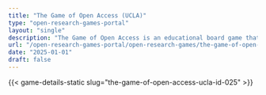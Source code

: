 ```yaml
---
title: "The Game of Open Access (UCLA)"
type: "open-research-games-portal"
layout: "single"
description: "The Game of Open Access is an educational board game that introduces and tests knowledge of Open Access publishing. Players move around the board, answer OA-..."
url: "/open-research-games-portal/open-research-games/the-game-of-open-access-ucla-id-025/"
date: "2025-01-01"
draft: false
---
```


{{< game-details-static slug="the-game-of-open-access-ucla-id-025" >}}
